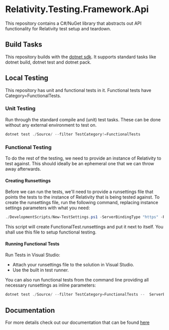 # Relativity.Testing.Framework.Api

This repository contains a C#/NuGet library that abstracts out API functionality for Relativity test setup and teardown.

## Build Tasks

This repository builds with the [dotnet sdk](https://dotnet.microsoft.com/download). It supports standard tasks like dotnet build, dotnet test and dotnet pack.

## Local Testing

This repository has unit and functional tests in it. Functional tests have Category=FunctionalTests.

### Unit Testing

Run through the standard compile and (unit) test tasks. These can be done without any external environment to test on.

```PowerShell
dotnet test ./Source/ --filter TestCategory!=FunctionalTests
```

### Functional Testing

To do the rest of the testing, we need to provide an instance of Relativity to test against.
This should ideally be an ephemeral one that we can throw away afterwards.

#### Creating Runsettings

Before we can run the tests, we'll need to provide a runsettings file that points the tests to the instance of Relativity that is being tested against.
To create the runsettings file, run the following command, replacing instance settings parameters with what you need:

```PowerShell
./DevelopmentScripts/New-TestSettings.ps1 -ServerBindingType "https" -RelativityHostAddress "YOUR_HOST_ADDRESS" -AdminUsername "YOUR_ADMIN_USERNAME" -AdminPassword "YOUR_ADMIN_PASSWORD"

```
This script will create FunctionalTest.runsettings and put it next to itself. You shall use this file to setup functional testing.

#### Running Functional Tests

Run Tests in Visual Studio:

* Attach your runsettings file to the solution in Visual Studio.
* Use the built in test runner.

You can also run functional tests from the command line providing all necessary runsettings as inline parameters:

```PowerShell
dotnet test ./Source/ --filter TestCategory=FunctionalTests --  ServerBindingType=https RelativityHostAddress=YOUR_HOST_ADDRESS AdminUsername=YOUR_ADMIN_USERNAME AdminPassword=YOUR_ADMIN_PASSWORD

```

## Documentation

For more details check out our documentation that can be found [here](https://glowing-spork-1e23a31b.pages.github.io/)